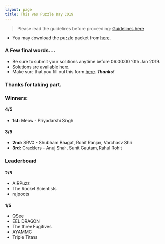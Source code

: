 ```yaml
---
layout: page
title: This was Puzzle Day 2019
---
```


> Please read the guidelines before proceeding: [Guidelines here](https://docs.google.com/document/d/1VgrH4PHpT8v42gdCkbfpYa-awBduX4wapjBXfgsNz8c/edit?usp=sharing)


* You may download the puzzle packet from [here](https://res.cloudinary.com/reangdeba/image/upload/v1546883193/Puzzle_Packet.pdf).


### A Few final words....

* Be sure to submit your solutions anytime before 06:00:00 10th Jan 2019.
* Solutions are available [here](https://docs.google.com/document/d/1ZhkhsIff9CfohbNEGkFZS2I7gHZdQTmtrSTLLUJIFls/edit).
* Make sure that you fill out this form [here](https://goo.gl/forms/ETaoFtXwB7b34FQF2). ***Thanks!***

### Thanks for taking part.

### Winners:

#### 4/5
* **1st:** Meow - Priyadarshi Singh

#### 3/5
* **2nd:** SRVX - Shubham Bhagat, Rohit Ranjan, Varchasv Shri
* **3rd:** Cracklers - Anuj Shah, Sunit Gautam, Rahul Rohit

### Leaderboard

#### 2/5
* AIRPuzz				
* The Rocket Scientists	
* rajpoots	

#### 1/5
* QSee						
* EEL DRAGON
* The three Fugitives	
* AYAMMC				
* Triple Titans

